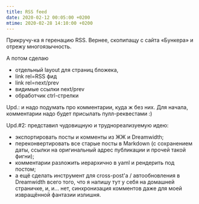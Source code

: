 ```yaml
---
title: RSS feed
date: 2020-02-12 00:05:00 +0200
mtime: 2020-02-28 14:10:00 +0200
---
```


Прикручу-ка я геренацию RSS.
Вернее, скопипащу с сайта «Бункера» и отрежу многоязычность.

А потом сделаю

- отдельный layout для страниц бложека,
- link rel=RSS фид
- link rel=next/prev
- видимые ссылки next/prev
- обработчик ctrl-стрелки

Upd.: и надо подумать про комментарии, куда ж без них.
Для начала, комментарии надо будет присылать пулл-реквестами :)

Upd.#2: представил чудовищную и труднореализуемую идею:

- экспортировать посты и комменты из ЖЖ и Dreamwidth;
- переконвертировать все старые посты в Markdown (с сохранением даты,
  ссылки на оригинальный адрес публикации и прочей такой фигни);
- комментарии разложить иерархично в yaml и рендерить под постом;
- а ещё сделать инструмент для cross-post'а / автообновления в Dreamwidth
  всего того, что я напишу тут у себя на домашней страничке, и, и…
  нет, синхронизация комментов даже для моей извращённой фантазии излишня.
